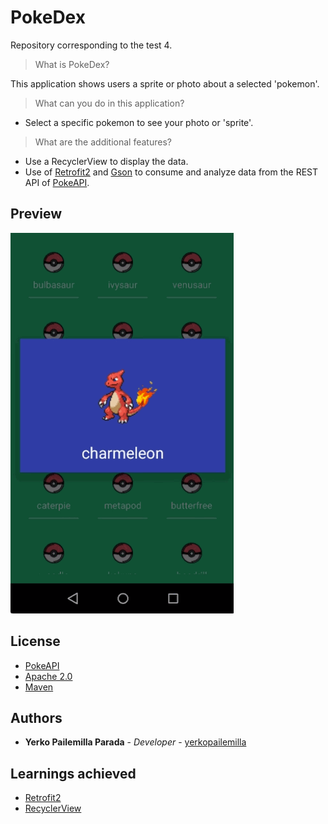 # PokeDex

Repository corresponding to the test 4.

> What is PokeDex?

This application shows users a sprite or photo about a selected 'pokemon'.

> What can you do in this application?

* Select a specific pokemon to see your photo or 'sprite'.

> What are the additional features?

* Use a RecyclerView to display the data.
* Use of [Retrofit2](https://square.github.io/retrofit/) and [Gson](https://github.com/square/retrofit/tree/master/retrofit-converters/gson) to consume and analyze data from the REST API of [PokeAPI](https://pokeapi.co/).

## Preview

![](Pokedex.gif)

## License

* [PokeAPI](https://pokeapi.co/)
* [Apache 2.0](http://www.apache.org/licenses/LICENSE-2.0.html)
* [Maven](https://maven.apache.org/)

## Authors

* **Yerko Pailemilla Parada** - *Developer* - [yerkopailemilla](https://github.com/yerkopailemilla)

## Learnings achieved

* [Retrofit2](https://square.github.io/retrofit/)
* [RecyclerView](https://developer.android.com/guide/topics/ui/controls/spinner)
